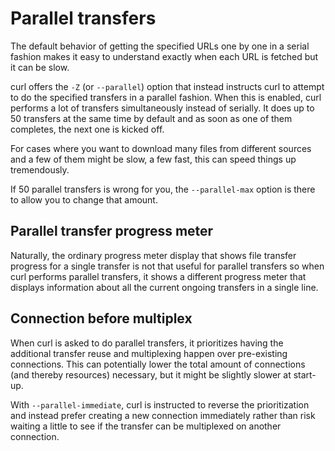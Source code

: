 # Parallel transfers

The default behavior of getting the specified URLs one by one in a serial
fashion makes it easy to understand exactly when each URL is fetched but it
can be slow.

curl offers the `-Z` (or `--parallel`) option that instead instructs curl to
attempt to do the specified transfers in a parallel fashion. When this is
enabled, curl performs a lot of transfers simultaneously instead of
serially. It does up to 50 transfers at the same time by default and as soon
as one of them completes, the next one is kicked off.

For cases where you want to download many files from different sources and a
few of them might be slow, a few fast, this can speed things up tremendously.

If 50 parallel transfers is wrong for you, the `--parallel-max` option is there
to allow you to change that amount.

## Parallel transfer progress meter

Naturally, the ordinary progress meter display that shows file transfer
progress for a single transfer is not that useful for parallel transfers so
when curl performs parallel transfers, it shows a different progress meter
that displays information about all the current ongoing transfers in a single
line.

## Connection before multiplex

When curl is asked to do parallel transfers, it prioritizes having the
additional transfer reuse and multiplexing happen over pre-existing
connections. This can potentially lower the total amount of connections (and
thereby resources) necessary, but it might be slightly slower at start-up.

With `--parallel-immediate`, curl is instructed to reverse the prioritization
and instead prefer creating a new connection immediately rather than risk
waiting a little to see if the transfer can be multiplexed on another
connection.
